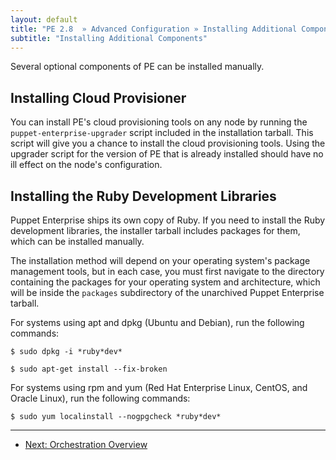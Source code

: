 ```yaml
---
layout: default
title: "PE 2.8  » Advanced Configuration » Installing Additional Components"
subtitle: "Installing Additional Components"
---
```


Several optional components of PE can be installed manually.

Installing Cloud Provisioner
-----

You can install PE's cloud provisioning tools on any node by running the `puppet-enterprise-upgrader` script included in the installation tarball. This script will give you a chance to install the cloud provisioning tools. Using the upgrader script for the version of PE that is already installed should have no ill effect on the node's configuration. 

Installing the Ruby Development Libraries
-----

Puppet Enterprise ships its own copy of Ruby. If you need to install the Ruby development libraries, the installer tarball includes packages for them, which can be installed manually.

The installation method will depend on your operating system's package management tools, but in each case, you must first navigate to the directory containing the packages for your operating system and architecture, which will be inside the `packages` subdirectory of the unarchived Puppet Enterprise tarball.

For systems using apt and dpkg (Ubuntu and Debian), run the following commands: 

    $ sudo dpkg -i *ruby*dev* 

    $ sudo apt-get install --fix-broken

For systems using rpm and yum (Red Hat Enterprise Linux, CentOS, and Oracle Linux), run the following commands: 

    $ sudo yum localinstall --nogpgcheck *ruby*dev* 


* * * 

- [Next: Orchestration Overview](./orchestration_overview.html)
